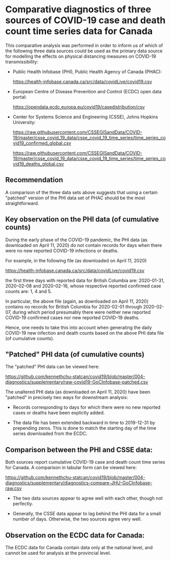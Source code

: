 
Comparative diagnostics of three sources of COVID-19 case and death count time series data for Canada
=====================================================================================================

This comparative analysis was performed in order to inform us of which of the following three data sources
could be used as the primary data source for modelling the effects on physical distancing measures
on COVID-19 transmissibility:

*  Public Health Infobase (PHI), Public Health Agency of Canada (PHAC):

   https://health-infobase.canada.ca/src/data/covidLive/covid19.csv

*  European Centre of Disease Prevention and Control (ECDC) open data portal:

   https://opendata.ecdc.europa.eu/covid19/casedistribution/csv

*  Center for Systems Science and Engineering (CSSE), Johns Hopkins University:

   https://raw.githubusercontent.com/CSSEGISandData/COVID-19/master/csse_covid_19_data/csse_covid_19_time_series/time_series_covid19_confirmed_global.csv

   https://raw.githubusercontent.com/CSSEGISandData/COVID-19/master/csse_covid_19_data/csse_covid_19_time_series/time_series_covid19_deaths_global.csv

Recommendation
--------------
A comparison of the three data sets above suggests that using a certain "patched" version
of the PHI data set of PHAC should be the most straightforward.

Key observation on the PHI data (of cumulative counts)
------------------------------------------------------
During the early phase of the COVID-19 pandemic, the PHI data (as downloaded on April 11, 2020)
do not contain records for days when there were no new reported COVID-19 infections or deaths.

For example, in the following file (as downloaded on April 11, 2020) 

https://health-infobase.canada.ca/src/data/covidLive/covid19.csv

the first three days with reported data for British Columbia are:
2020-01-31, 2020-02-08 and 2020-02-16,
whose respective reported confirmed case counts are: 1, 4 and 5.

In particular, the above file (again, as downloaded on April 11, 2020) contains no records
for British Columbia for 2020-02-01 through 2020-02-07,
during which period presumably there were neither new reported COVID-19 confirmed cases
nor new reported COVID-19 deaths.

Hence, one needs to take this into account when generating the daily COVID-19 new infection
and death counts based on the above PHI data file (of cumulative counts).

"Patched" PHI data (of cumulative counts)
-----------------------------------------
The "patched" PHI data can be viewed here:

https://github.com/kennethchu-statcan/covid19/blob/master/004-diagnostics/supplementary/raw-covid19-GoCInfobase-patched.csv

The unaltered PHI data (as downloaded on April 11, 2020) have been "patched" in precisely two ways for downstream analysis:

*  Records corresponding to days for which there were no new reported cases or deaths have been explictly added.

*  The data file has been extended backward in time to 2019-12-31 by prepending zeros.
   This is done to match the starting day of the time series downloaded from the ECDC.

Comparison between the PHI and CSSE data:
-----------------------------------------
Both sources report cumulative COVID-19 case and death count time series for Canada.
A comparison in tabular form can be viewed here:

https://github.com/kennethchu-statcan/covid19/blob/master/004-diagnostics/supplementary/diagnostics-compare-JHU-GoCInfobase-raw.csv

*  The two data sources appear to agree well with each other, though not perfectly.

*  Generally, the CSSE data appear to lag behind the PHI data for a small number of days.
   Otherwise, the two sources agree very well.

Observation on the ECDC data for Canada:
----------------------------------------
The ECDC data for Canada contain data only at the national level, and cannot be used
for analysis at the provincial level.

